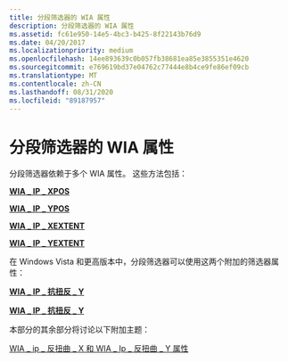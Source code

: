 ```yaml
---
title: 分段筛选器的 WIA 属性
description: 分段筛选器的 WIA 属性
ms.assetid: fc61e950-14e5-4bc3-b425-8f22143b76d9
ms.date: 04/20/2017
ms.localizationpriority: medium
ms.openlocfilehash: 14ee893639c0b057fb38681ea85e3855351e4620
ms.sourcegitcommit: e769619bd37e04762c77444e8b4ce9fe86ef09cb
ms.translationtype: MT
ms.contentlocale: zh-CN
ms.lasthandoff: 08/31/2020
ms.locfileid: "89187957"
---
```

# <a name="wia-properties-for-segmentation-filters"></a>分段筛选器的 WIA 属性





分段筛选器依赖于多个 WIA 属性。 这些方法包括：

[**WIA \_ IP \_ XPOS**](./wia-ips-xpos.md)

[**WIA \_ IP \_ YPOS**](./wia-ips-ypos.md)

[**WIA \_ IP \_ XEXTENT**](./wia-ips-xextent.md)

[**WIA \_ IP \_ YEXTENT**](./wia-ips-yextent.md)

在 Windows Vista 和更高版本中，分段筛选器可以使用这两个附加的筛选器属性：

[**WIA \_ IP \_ 抗扭反 \_ Y**](./wia-ips-deskew-y.md)

[**WIA \_ IP \_ 抗扭反 \_ Y**](./wia-ips-deskew-y.md)

本部分的其余部分将讨论以下附加主题：

[WIA \_ ip \_ 反扭曲 \_ X 和 WIA \_ Ip \_ 反扭曲 \_ Y 属性](wia-ips-deskew-x-and-wia-ips-deskew-y-properties.md)

 

